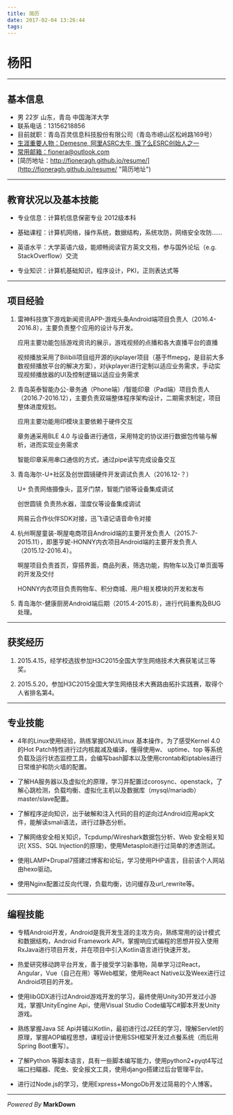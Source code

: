 ```yaml
---
title: 简历
date: 2017-02-04 13:26:44
tags:
---
```


# 杨阳

***

## 基本信息

* 男 22岁 山东，青岛 中国海洋大学
* 联系电话：13156218856
* 目前就职：青岛百灵信息科技股份有限公司（青岛市崂山区松岭路169号）
* [生涯重要人物：Demesne, 阿里ASRC大牛, 饿了么ESRC创始人之一](http://weibo.com/121478098 "智障女票")
* [常用邮箱：fionera@outlook.com](mailto:fionera@outlook.com "常用邮箱")
* [简历地址：http://fioneragh.github.io/resume/](http://fioneragh.github.io/resume/ "简历地址")

***

## 教育状况以及基本技能

* 专业信息：计算机信息保密专业 2012级本科

* 基础课程：计算机网络，操作系统，数据结构，系统攻防，网络安全攻防……

* 英语水平：大学英语六级，能顺畅阅读官方英文文档，参与国外论坛（e.g. StackOverflow）交流

* 专业知识：计算机基础知识，程序设计，PKI，正则表达式等

***

## 项目经验

1. 雷神科技旗下游戏新闻资讯APP-游戏头条Android端项目负责人（2016.4-2016.8），主要负责整个应用的设计与开发。
  
    应用主要功能包括游戏资讯的展示，游戏视频的点播和各大直播平台的直播
  
    视频播放采用了Bilibili项目组开源的ijkplayer项目（基于ffmepg，是目前大多数视频播放平台的解决方案），对ijkplayer进行定制以适应业务需求，手动实现视频播放器的UI及控制逻辑以适应业务需求

2. 青岛英泰智能办公-章务通（Phone端）/智能印章（Pad端）项目负责人（2016.7-2016.12），主要负责双端整体程序架构设计，二期需求制定，项目整体进度规划。
    
    应用主要功能用印模块主要依赖于硬件交互
    
    章务通采用BLE 4.0 与设备进行通信，采用特定的协议进行数据包传输与解析，进而实现业务需求
    
    智能印章采用串口通信的方式，通过pipe读写完成设备交互

3. 青岛海尔-U+社区及创世圆镜硬件开发调试负责人（2016.12-？）
    
    U+ 负责网络摄像头，蓝牙门禁，智能门锁等设备集成调试
    
    创世圆镜 负责热水器，湿度仪等设备集成调试
    
    网易云合作伙伴SDK对接，迅飞语记语音命令对接

4. 杭州啊屋童装-啊屋电商项目Android端的主要开发负责人（2015.7-2015.11），即墨亨妮-HONNY内衣项目Android端的主要开发负责人（2015.12-2016.4）。
    
    啊屋项目负责首页，穿搭界面，商品列表，筛选功能，购物车以及订单页面等的开发及交付
    
    HONNY内衣项目负责购物车、积分商城、用户相关模块的开发和发布

5. 青岛海尔-健康厨房Android端后期（2015.4-2015.8），进行代码重构及BUG处理。

***

## 获奖经历

1. 2015.4.15，经学校选拔参加H3C2015全国大学生网络技术大赛获笔试三等奖。
	
2. 2015.5.20，参加H3C2015全国大学生网络技术大赛路由拓扑实践赛，取得个人省排名第4。

***

## 专业技能

* 4年的Linux使用经验，熟练掌握GNU/Linux 基本操作，为了感受Kernel 4.0 的Hot Patch特性进行过内核裁减及编译，懂得使用w、 uptime、top 等系统负载及运行状态监控工具，会编写bash脚本以及使用crontab和iptables进行日常维护和防火墙的配置。

* 了解HA服务器以及虚拟化的原理，学习并配置过corosync、openstack，了解心跳检测，负载均衡、虚拟化主机以及数据库（mysql/mariadb）master/slave配置。

* 了解程序逆向知识，出于破解和注入代码的目的逆向过Android应用apk文件，能解读smali语法，进行过静态分析。

* 了解网络安全相关知识，Tcpdump/Wireshark数据包分析、Web 安全相关知识( XSS、SQL Injection的原理)，使用Metasploit进行过简单的渗透测试。

* 使用LAMP+Drupal7搭建过博客和论坛，学习使用PHP语言，目前该个人网站由hexo驱动。

* 使用Nginx配置过反向代理，负载均衡，访问缓存及url_rewrite等。

***

## 编程技能

* 专精Android开发，Android是我开发生涯的主攻方向，熟练常用的设计模式和数据结构，Android Framework API，掌握响应式编程的思想并投入使用RxJava进行项目开发，并在项目中引入Kotlin语言进行快速开发。

* 热爱研究移动跨平台开发，善于接受学习新事物，简单学习过React，Angular，Vue（自己在用）等Web框架，使用React Native以及Weex进行过Android项目的开发。

* 使用libGDX进行过Android游戏开发的学习，最终使用Unity3D开发过小游戏，掌握UnityEngine Api，使用Visual Studio Code编写C#脚本开发Unity游戏。

* 熟练掌握Java SE Api并辅以Kotlin，最初进行过J2EE的学习，理解Servlet的原理，掌握AOP编程思想，课程设计使用SSH框架开发过点餐系统（而后用Spring Boot重写）。

* 了解Python 等脚本语言，具有一些脚本编写能力，使用python2+pyqt4写过端口扫瞄器、爬虫、安全报文工具，使用django搭建过后台管理平台。

* 进行过Node.js的学习，使用Express+MongoDb开发过简易的个人博客。

***

*Powered By* **MarkDown**
